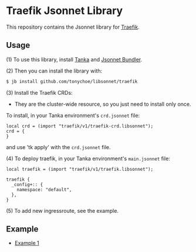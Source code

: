 # Traefik Jsonnet Library

This repository contains the Jsonnet library for [Traefik](https://traefik.io/).

## Usage

(1) To use this library, install [Tanka](https://tanka.dev/) and [Jsonnet Bundler](https://tanka.dev/install#jsonnet-bundler).

(2) Then you can install the library with:

```bash
$ jb install github.com/tonychoe/libsonnet/traefik
```

(3) Install the Traefik CRDs:

* They are the cluster-wide resource, so you just need to install only once.

To install, in your Tanka environment's `crd.jsonnet` file:

```jsonnet
local crd = (import "traefik/v1/traefik-crd.libsonnet");
crd = {
}
```
and use 'tk apply' with the `crd.jsonnet` file.

(4) To deploy traefik, in your Tanka environment's `main.jsonnet` file:

```jsonnet
local traefik = (import "traefik/v1/traefik.libsonnet");

traefik {
  _config+:: {
    namespace: "default",
  },
}
```

(5) To add new ingressroute, see the example.

## Example

* [Example 1](examples/traefik.jsonnet)

